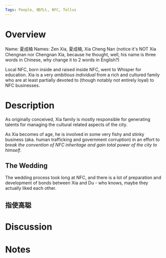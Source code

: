 ```yaml
---
Tags: People, 楼内人, NFC, Tellus
---
```


# Overview

Name: 夏成楠
Names: Zen Xia, 夏成楠, Xia Cheng Nan (notice it's NOT Xia Chengnan nor Chengnan Xia, because he thought, well, his name is three words in Chinese, why change it to 2 words in English?)

Local NFC, born inside and raised inside NFC, went to Whisper for education. Xia is a very *ambitious individual* from a rich and cultured family who are at least partially devoted to (though notably not entirely loyal) to NFC businesses.

# Description

As originally conceived, Xia family is mostly responsible for generating talents for managing the cultural related aspects of the city<!--Like how Japan manages its special cultural and meat industries through state governance, NFC takes high pride in its own culture, and have government regulation and government talent election for delveoping next-generation talents that aim at promoting its culture in a consistent and ever-growing way. I.e. Instead of promoting random people with diverse backgrounds injecting random and potentially disturbing ideas that doesn't follow some good framework that's unique per NFC culture.-->. 

As Xia becomes of age, he is involved in some very fishy and stinky business (aka. human trafficking and government corruption) in an effort to *break the convention of NFC inheritage and gain total power of the city to himself*.

## The Wedding

The wedding process took long at NFC, and there is a lot of preparation and development of bonds between Xia and Du - who knows, maybe they actually liked each other.

## 指使高聪

# Discussion

# Notes